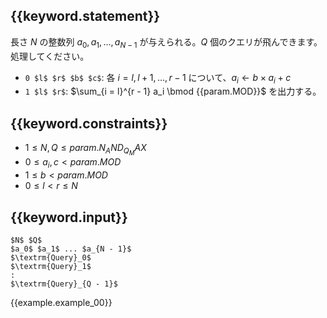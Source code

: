 ## {{keyword.statement}}
長さ $N$ の整数列 $a_0, a_1, \dots, a_{N - 1}$ が与えられる。$Q$ 個のクエリが飛んできます。処理してください。

- `0 $l$ $r$ $b$ $c$`: 各 $i = l, l+1, \dots, {r - 1}$ について、$a_i \gets b \times a_i + c$
- `1 $l$ $r$`: $\sum_{i = l}^{r - 1} a_i \bmod {{param.MOD}}$ を出力する。

## {{keyword.constraints}}

- $1 \leq N, Q \leq {{param.N_AND_Q_MAX}}$
- $0 \leq a_i, c < {{param.MOD}}$
- $1 \leq b < {{param.MOD}}$
- $0 \leq l < r \leq N$

## {{keyword.input}}

~~~
$N$ $Q$
$a_0$ $a_1$ ... $a_{N - 1}$
$\textrm{Query}_0$
$\textrm{Query}_1$
:
$\textrm{Query}_{Q - 1}$
~~~

{{example.example_00}}
